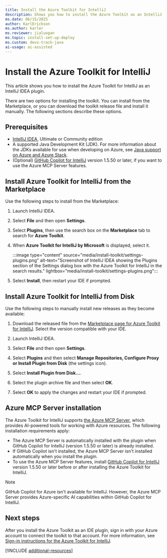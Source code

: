 ```yaml
---
title: Install the Azure Toolkit for IntelliJ
description: Shows you how to install the Azure Toolkit as an IntelliJ IDEA plugin.
ms.date: 06/15/2025
author: KarlErickson
ms.author: karler
ms.reviewer: jialuogan
ms.topic: install-set-up-deploy
ms.custom: devx-track-java
ai-usage: ai-assisted
---
```


# Install the Azure Toolkit for IntelliJ

This article shows you how to install the Azure Toolkit for IntelliJ as an IntelliJ IDEA plugin.

There are two options for installing the toolkit. You can install from the Marketplace, or you can download the toolkit release file and install it manually. The following sections describe these options.

## Prerequisites

- [IntelliJ IDEA](https://www.jetbrains.com/idea/download/), Ultimate or Community edition
- A supported Java Development Kit (JDK). For more information about the JDKs available for use when developing on Azure, see [Java support on Azure and Azure Stack](../fundamentals/java-support-on-azure.md).
- (Optional) [GitHub Copilot for IntelliJ](https://plugins.jetbrains.com/plugin/17718-github-copilot) version 1.5.50 or later, if you want to use the Azure MCP Server features.

## Install Azure Toolkit for IntelliJ from the Marketplace

Use the following steps to install from the Marketplace:

1. Launch IntelliJ IDEA.

1. Select **File** and then open **Settings**.

1. Select **Plugins**, then use the search box on the **Marketplace** tab to search for **Azure Toolkit**.

1. When **Azure Toolkit for IntelliJ by Microsoft** is displayed, select it.

   :::image type="content" source="media/install-toolkit/settings-plugins.png" alt-text="Screenshot of IntelliJ IDEA showing the Plugins section of the Settings dialog box with the Azure Toolkit for IntelliJ in the search results." lightbox="media/install-toolkit/settings-plugins.png":::

1. Select **Install**, then restart your IDE if prompted.

## Install Azure Toolkit for IntelliJ from Disk

Use the following steps to manually install new releases as they become available:

1. Download the released file from the [Marketplace page for Azure Toolkit for IntelliJ](https://plugins.jetbrains.com/plugin/8053-azure-toolkit-for-intellij/versions). Select the version compatible with your IDE.

1. Launch IntelliJ IDEA.

1. Select **File** and then open **Settings**.

1. Select **Plugins** and then select **Manage Repositories, Configure Proxy or Install Plugin from Disk** (the settings icon).

1. Select **Install Plugin from Disk...**.

1. Select the plugin archive file and then select **OK**.

1. Select **OK** to apply the changes and restart your IDE if prompted.

## Azure MCP Server installation

The Azure Toolkit for IntelliJ supports [the Azure MCP Server](/azure/developer/azure-mcp-server/overview), which provides AI-powered tools for working with Azure resources. The following installation requirements apply:

- The Azure MCP Server is automatically installed with the plugin when GitHub Copilot for IntelliJ (version 1.5.50 or later) is already installed.
- If GitHub Copilot isn't installed, the Azure MCP Server isn't installed automatically when you install the plugin.
- To use the Azure MCP Server features, install [GitHub Copilot for IntelliJ](https://plugins.jetbrains.com/plugin/17718-github-copilot) version 1.5.50 or later before or after installing the Azure Toolkit for IntelliJ.

> [!NOTE]
> GitHub Copilot for Azure isn't available for IntelliJ. However, the Azure MCP Server provides Azure-specific AI capabilities within GitHub Copilot for IntelliJ.

## Next steps

After you install the Azure Toolkit as an IDE plugin, sign in with your Azure account to connect the toolkit to that account. For more information, see [Sign-in instructions for the Azure Toolkit for IntelliJ](sign-in-instructions.md).

[!INCLUDE [additional-resources](includes/additional-resources.md)]
